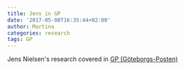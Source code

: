 ```yaml
---
title: Jens in GP
date: '2017-05-08T16:35:44+02:00'
author: Martina
categories: research
tags: GP
---
```

Jens Nielsen's research covered in [GP (Göteborgs-Posten)](http://www.gp.se/ekonomi/systembiologi-har-h%C3%B6g-internationell-profil-1.4264764)
